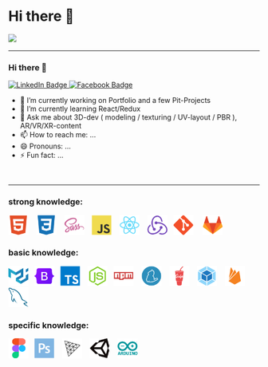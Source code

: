 <div id="header" >
  <h1>Hi there 👋</h1>
  <img src="https://media0.giphy.com/media/qgQUggAC3Pfv687qPC/giphy.gif" width="100"/>
</div>
<hr>

### Hi there 👋

<div id="badges">
 <a href="your-linkedin-URL">
    <img src="https://img.shields.io/badge/LinkedIn-blue?style=for-the-badge&logo=linkedin&logoColor=white" alt="LinkedIn Badge"/>
  </a>
  <a href="your-facebook-URL">
    <img src="https://img.shields.io/badge/Facebook-blue?style=for-the-badge&logo=facebook&logoColor=white" alt="Facebook Badge"/>
  </a>
</div>



- 🔭 I’m currently working on Portfolio and a few Pit-Projects
- 🌱 I’m currently learning React/Redux
- 💬 Ask me about 3D-dev ( modeling / texturing / UV-layout / PBR ), AR/VR/XR-content
- 📫 How to reach me: ...
- 😄 Pronouns: ...
- ⚡ Fun fact: ...

<div id="header" align="right">
  <img src="https://komarev.com/ghpvc/?username=igor3dvis&style=flat-square&color=blue" alt=""/>
</div>
<hr>

### strong knowledge:
<div>
  <img src="https://github.com/devicons/devicon/blob/master/icons/html5/html5-plain.svg" title="HTML5" alt="HTML" width="40" height="40"/>&nbsp; &nbsp;
  <img src="https://github.com/devicons/devicon/blob/master/icons/css3/css3-plain.svg"  title="CSS3" alt="CSS" width="40" height="40"/>&nbsp; &nbsp;
  <img src="https://github.com/devicons/devicon/blob/master/icons/sass/sass-original.svg" title="sass" alt="sass" width="40" height="40"/>&nbsp; &nbsp;
  <img src="https://github.com/devicons/devicon/blob/master/icons/javascript/javascript-original.svg" title="JavaScript" alt="JavaScript" width="40" height="40"/>&nbsp; &nbsp;
  <img src="https://github.com/devicons/devicon/blob/master/icons/react/react-original.svg" title="React" alt="React" width="40" height="40"/>&nbsp; &nbsp;
  <img src="https://github.com/devicons/devicon/blob/master/icons/redux/redux-original.svg" title="Redux" alt="Redux " width="40" height="40"/>&nbsp;&nbsp;
  <img src="https://github.com/devicons/devicon/blob/master/icons/git/git-original.svg" title="Git" alt="Git" width="40" height="40"/>&nbsp; &nbsp;&nbsp;
  <img src="https://github.com/devicons/devicon/blob/master/icons/gitlab/gitlab-original.svg" title="GitLab" alt="GitLab" width="40" height="40"/>&nbsp; &nbsp;
</div>

### basic knowledge:
<div>
  <img src="https://github.com/devicons/devicon/blob/master/icons/materialui/materialui-original.svg" title="Material UI" alt="Material UI" width="40" height="40"/>&nbsp;&nbsp;
  <img src="https://github.com/devicons/devicon/blob/master/icons/bootstrap/bootstrap-original.svg" title="Bootstrap" alt="Bootstrap" width="40" height="40"/>&nbsp;&nbsp;
  <img src="https://github.com/devicons/devicon/blob/master/icons/typescript/typescript-original.svg" title="typescript" alt="typescript" width="40" height="40"/>&nbsp; &nbsp;
  <img src="https://github.com/devicons/devicon/blob/master/icons/nodejs/nodejs-original.svg" title="NodeJS" alt="NodeJS" width="40" height="40"/>&nbsp;&nbsp;
  <img src="https://github.com/devicons/devicon/blob/master/icons/npm/npm-original-wordmark.svg" title="npm" alt="npm" width="40" height="40"/>&nbsp; &nbsp;
  <img src="https://github.com/devicons/devicon/blob/master/icons/yarn/yarn-original.svg" title="yarn" alt="yarn" width="40" height="40"/>&nbsp; &nbsp;
  <img src="https://github.com/devicons/devicon/blob/master/icons/gulp/gulp-plain.svg" title="Gulp" alt="Gulp" width="40" height="40"/>&nbsp; &nbsp;
  <img src="https://github.com/devicons/devicon/blob/master/icons/webpack/webpack-original.svg" title="webpack" alt="webpack" width="40" height="40"/>&nbsp; &nbsp;
  <img src="https://github.com/devicons/devicon/blob/master/icons/firebase/firebase-plain.svg" title="Firebase" alt="Firebase" width="40" height="40"/>&nbsp;&nbsp;
  <img src="https://github.com/devicons/devicon/blob/master/icons/mysql/mysql-original.svg" title="MySQL"  alt="MySQL" width="40" height="40"/>&nbsp;&nbsp;
</div>

### specific knowledge:
<div>
  <img src="https://github.com/devicons/devicon/blob/master/icons/figma/figma-original.svg" title="Figma" alt="Figma" width="40" height="40"/>&nbsp;&nbsp;
  <img src="https://github.com/devicons/devicon/blob/master/icons/photoshop/photoshop-plain.svg" title="photoshop" alt="photoshop" width="40" height="40"/>&nbsp; &nbsp;
  <img src="https://github.com/devicons/devicon/blob/master/icons/threejs/threejs-original.svg" title="threejs" alt="threejs" width="40" height="40"/>&nbsp; &nbsp;
  <img src="https://github.com/devicons/devicon/blob/master/icons/unity/unity-original.svg" title="Unity" alt="Unity" width="40" height="40"/>&nbsp; &nbsp;
  <img src="https://github.com/devicons/devicon/blob/master/icons/arduino/arduino-original-wordmark.svg" title="Arduino"  alt="Arduino" width="40" height="40"/>&nbsp;&nbsp;
</div>
